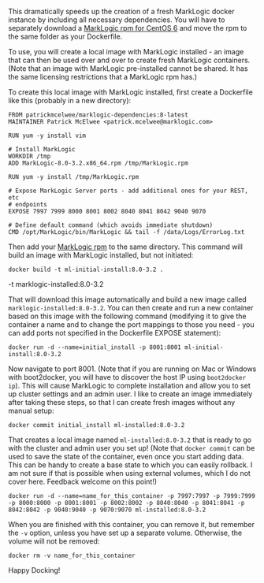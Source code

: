 This dramatically speeds up the creation of a fresh MarkLogic docker instance
by including all necessary dependencies. You will have to separately download
a [MarkLogic rpm for CentOS 6](https://developer.marklogic.com/products) and
move the rpm to the same folder as your Dockerfile.

To use, you will create a local image with MarkLogic installed - an image that
can then be used over and over to create fresh MarkLogic containers. (Note that
an image with MarkLogic pre-installed cannot be shared. It has the same
licensing restrictions that a MarkLogic rpm has.)

To create this local image with MarkLogic installed, first create a Dockerfile like this (probably in a new directory):

```
FROM patrickmcelwee/marklogic-dependencies:8-latest
MAINTAINER Patrick McElwee <patrick.mcelwee@marklogic.com>

RUN yum -y install vim

# Install MarkLogic
WORKDIR /tmp
ADD MarkLogic-8.0-3.2.x86_64.rpm /tmp/MarkLogic.rpm

RUN yum -y install /tmp/MarkLogic.rpm

# Expose MarkLogic Server ports - add additional ones for your REST, etc
# endpoints
EXPOSE 7997 7999 8000 8001 8002 8040 8041 8042 9040 9070

# Define default command (which avoids immediate shutdown)
CMD /opt/MarkLogic/bin/MarkLogic && tail -f /data/Logs/ErrorLog.txt
```

Then add your [MarkLogic rpm](https://developer.marklogic.com/products) to the
same directory. This command will build an image with MarkLogic installed, but
not initiated:

    docker build -t ml-initial-install:8.0-3.2 .

-t marklogic-installed:8.0-3.2 

That will download this image automatically and build a new image called
`marklogic-installed:8.0-3.2`. You can then create and run a new container
based on this image with the following command (modifying it to give the
container a name and to change the port mappings to those you need - you can
add ports not specified in the Dockerfile EXPOSE statement):

    docker run -d --name=initial_install -p 8001:8001 ml-initial-install:8.0-3.2

Now navigate to port 8001. (Note that if you are running on Mac or Windows with
boot2docker, you will have to discover the host IP using `boot2docker ip`).
This will cause MarkLogic to complete installation and allow you to set up
cluster settings and an admin user. I like to create an image immediately after
taking these steps, so that I can create fresh images without any manual setup:

    docker commit initial_install ml-installed:8.0-3.2

That creates a local image named `ml-installed:8.0-3.2` that is ready to go
with the cluster and admin user you set up! (Note that `docker commit` can be
used to save the state of the container, even once you start adding data. This
can be handy to create a base state to which you can easily rollback. I am not
sure if that is possible when using external volumes, which I do not cover
here. Feedback welcome on this point!)

    docker run -d --name=name_for_this_container -p 7997:7997 -p 7999:7999 -p 8000:8000 -p 8001:8001 -p 8002:8002 -p 8040:8040 -p 8041:8041 -p 8042:8042 -p 9040:9040 -p 9070:9070 ml-installed:8.0-3.2

When you are finished with this container, you can remove it, but remember the
`-v` option, unless you have set up a separate volume. Otherwise, the volume
will not be removed:

    docker rm -v name_for_this_container

Happy Docking!
